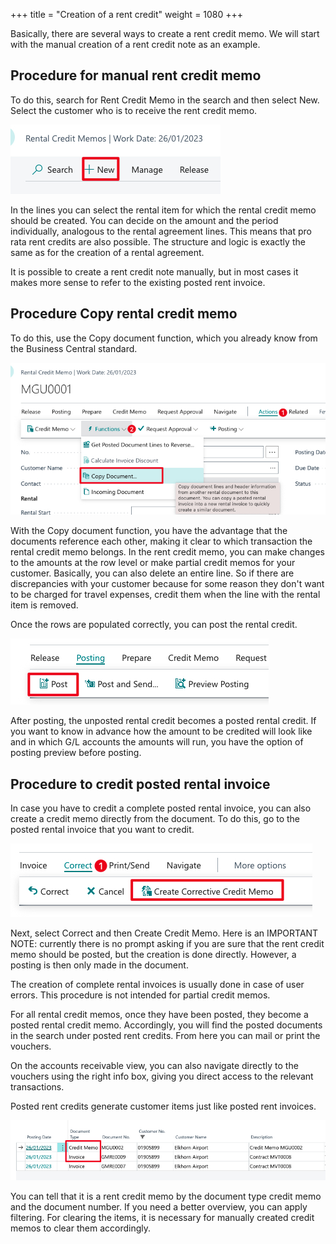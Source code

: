 +++
title = "Creation of a rent credit"
weight = 1080
+++

Basically, there are several ways to create a rent credit memo. We will start with the manual creation of a rent credit note as an example. 

## Procedure for manual rent credit memo

To do this, search for Rent Credit Memo in the search and then select New. Select the customer who is to receive the rent credit memo.

![Create rent credit memo](/images/gu_new_en.jpg)

In the lines you can select the rental item for which the rental credit memo should be created. You can decide on the amount and the period individually, analogous to the rental agreement lines. This means that pro rata rent credits are also possible. The structure and logic is exactly the same as for the creation of a rental agreement.

It is possible to create a rent credit note manually, but in most cases it makes more sense to refer to the existing posted rent invoice. 

## Procedure Copy rental credit memo

To do this, use the Copy document function, which you already know from the Business Central standard. 

![View rental voucher](/images/mgu_copy_en.jpg)

With the Copy document function, you have the advantage that the documents reference each other, making it clear to which transaction the rental credit memo belongs. In the rent credit memo, you can make changes to the amounts at the row level or make partial credit memos for your customer. Basically, you can also delete an entire line. So if there are discrepancies with your customer because for some reason they don't want to be charged for travel expenses, credit them when the line with the rental item is removed.

Once the rows are populated correctly, you can post the rental credit. 

![Post rental credits](/images/mgu_post_en.jpg)

After posting, the unposted rental credit becomes a posted rental credit. If you want to know in advance how the amount to be credited will look like and in which G/L accounts the amounts will run, you have the option of posting preview before posting. 

## Procedure to credit posted rental invoice

In case you have to credit a complete posted rental invoice, you can also create a credit memo directly from the document. To do this, go to the posted rental invoice that you want to credit. 

![Create rental credit memos from rental invoice](/images/correct_en.jpg)

Next, select Correct and then Create Credit Memo. Here is an IMPORTANT NOTE: currently there is no prompt asking if you are sure that the rent credit memo should be posted, but the creation is done directly. However, a posting is then only made in the document.

The creation of complete rental invoices is usually done in case of user errors. This procedure is not intended for partial credit memos.

For all rental credit memos, once they have been posted, they become a posted rental credit memo. Accordingly, you will find the posted documents in the search under posted rent credits. From here you can mail or print the vouchers. 

On the accounts receivable view, you can also navigate directly to the vouchers using the right info box, giving you direct access to the relevant transactions.

Posted rent credits generate customer items just like posted rent invoices.

![Customer items](/images/credit_memo_en.jpg)

You can tell that it is a rent credit memo by the document type credit memo and the document number. If you need a better overview, you can apply filtering. For clearing the items, it is necessary for manually created credit memos to clear them accordingly.